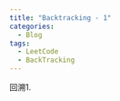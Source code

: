 ```yaml
---
title: "Backtracking - 1"
categories:
  - Blog
tags:
  - LeetCode
  - BackTracking
---
```


回溯1.



